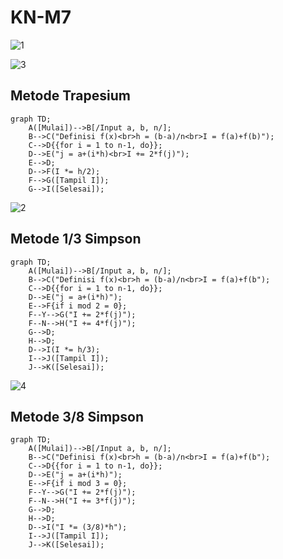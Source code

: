 # KN-M7

![1](https://user-images.githubusercontent.com/86104516/236393692-699638ea-8456-47cc-befd-75a91c4dfa8c.png)

![3](https://user-images.githubusercontent.com/86104516/236393995-95ec1f72-843a-4769-8fe6-b5c01ad20237.png)

## Metode Trapesium

```mermaid
graph TD;
    A([Mulai])-->B[/Input a, b, n/];
    B-->C("Definisi f(x)<br>h = (b-a)/n<br>I = f(a)+f(b)");
    C-->D{{for i = 1 to n-1, do}};
    D-->E("j = a+(i*h)<br>I += 2*f(j)");
    E-->D;
    D-->F(I *= h/2);
    F-->G([Tampil I]);
    G-->I([Selesai]);
```

![2](https://user-images.githubusercontent.com/86104516/236393718-66e9d7b1-49b9-4401-a61e-8f5ff52fa97a.png)

## Metode 1/3 Simpson

```mermaid
graph TD;
    A([Mulai])-->B[/Input a, b, n/];
    B-->C("Definisi f(x)<br>h = (b-a)/n<br>I = f(a)+f(b");
    C-->D{{for i = 1 to n-1, do}};
    D-->E("j = a+(i*h)");
    E-->F{if i mod 2 = 0};
    F--Y-->G("I += 2*f(j)");
    F--N-->H("I += 4*f(j)");
    G-->D;
    H-->D;
    D-->I(I *= h/3);
    I-->J([Tampil I]);
    J-->K([Selesai]);
```

![4](https://user-images.githubusercontent.com/86104516/236393973-9d434b5e-485b-450c-8eb5-66b857df55c9.png)

## Metode 3/8 Simpson

```mermaid
graph TD;
    A([Mulai])-->B[/Input a, b, n/];
    B-->C("Definisi f(x)<br>h = (b-a)/n<br>I = f(a)+f(b");
    C-->D{{for i = 1 to n-1, do}};
    D-->E("j = a+(i*h)");
    E-->F{if i mod 3 = 0};
    F--Y-->G("I += 2*f(j)");
    F--N-->H("I += 3*f(j)");
    G-->D;
    H-->D;
    D-->I("I *= (3/8)*h");
    I-->J([Tampil I]);
    J-->K([Selesai]);
```
